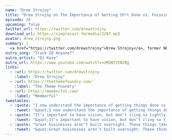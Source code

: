 ```yaml
---
name: "Drew Strojny"
title: "Drew Strojny on The Importance of Getting Sh*t Done vs. Focusing on Perfection"
episode: 26
upcoming: false
twitter_url: https://twitter.com/drewstrojny
download_url: https://simplecast.fm/media/2287.mp3
avatar: drew_strojny.png
summary: |
  <a href="https://twitter.com/drewstrojny">Drew Strojny</a>, former NFL player and Founder of <a href="https://thethemefoundry.com/">The Theme Foundry</a> and <a href="https://memberful.com/">Memberful</a>, talks about how Memberful was built internally out of necessity and later opened to the public. He also talks about how to stay positive and hungry, despite moving slower than your competition when you have a tiny team.
outro_song: "Track ID Anyone?"
outro_artist: "Dj Koze"
outro_url: https://www.youtube.com/watch?v=UMbNfVIN2Bg
links:
  - :url: https://twitter.com/drewstrojny
    :label: "Drew Strojny"
  - :url: https://thethemefoundry.com/
    :label: "The Theme Foundry"
  - :url: https://memberful.com/
    :label: "Memberful"
tweetables:
  - :quote: "I now understand the importance of getting things done vs. making sure they’re perfect in every way."
    :tweet: "&quot;I now understand the importance of getting things done vs. making sure they’re perfect in every way.&quot; -@drewstrojny"
  - :quote: "It’s important to have vision, but don’t cling so tightly to it that you ignore what people say."
    :tweet: "&quot;It’s important to have vision, but don’t cling so tightly to it that you ignore what people say. &quot; -@drewstrojny"
  - :quote: "Great businesses aren’t built overnight. These things take years and you need to be okay with that."
    :tweet: "&quot;Great businesses aren’t built overnight. These things take years and you need to be okay with that. &quot; -@drewstrojny"
---
```

